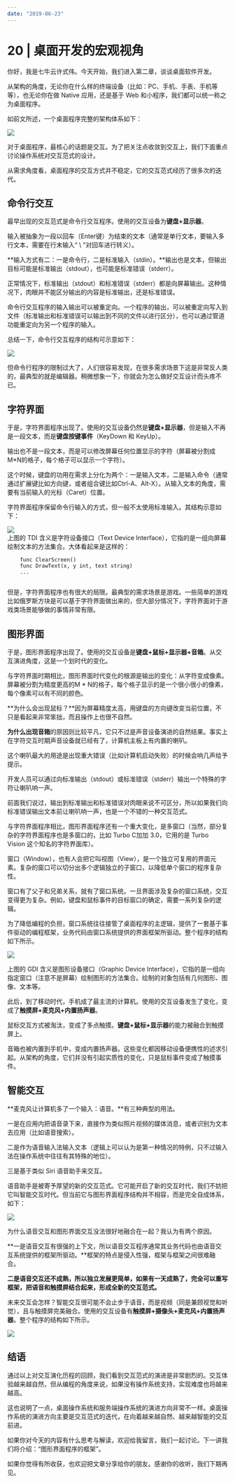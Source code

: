 ```yaml
---
date: "2019-06-23"
---  
```

      
# 20 | 桌面开发的宏观视角
你好，我是七牛云许式伟。今天开始，我们进入第二章，谈谈桌面软件开发。

从架构的角度，无论你在什么样的终端设备（比如：PC、手机、手表、手机等等），也无论你在做 Native 应用，还是基于 Web 和小程序，我们都可以统一称之为桌面程序。

如前文所述，一个桌面程序完整的架构体系如下：

![](./httpsstatic001geekbangorgresourceimage3ac73af7a4830566a5b3e1058f409422b7c7.png)

对于桌面程序，最核心的话题是交互。为了把关注点收敛到交互上，我们下面重点讨论操作系统对交互范式的设计。

从需求角度看，桌面程序的交互方式并不稳定，它的交互范式经历了很多次的迭代。

## 命令行交互

最早出现的交互范式是命令行交互程序。使用的交互设备为**键盘+显示器**。

输入被抽象为一段以回车（Enter键）为结束的文本（通常是单行文本，要输入多行文本，需要在行末输入“ \\ ”对回车进行转义）。

**输入方式有二：一是命令行，二是标准输入（stdin）。**输出也是文本，但输出目标可能是标准输出（stdout），也可能是标准错误（stderr）。

正常情况下，标准输出（stdout）和标准错误（stderr）都是向屏幕输出。这种情况下，肉眼并不能区分输出的内容是标准输出，还是标准错误。

命令行交互程序的输入输出可以被重定向。一个程序的输出，可以被重定向写入到文件（标准输出和标准错误可以输出到不同的文件以进行区分），也可以通过管道功能重定向为另一个程序的输入。

<!-- [[[read_end]]] -->

总结一下，命令行交互程序的结构可示意如下：

![](./httpsstatic001geekbangorgresourceimageca06ca658cf1f5801f9b70c966eac71acf06.png)

但命令行程序的限制过大了，人们很容易发现，在很多需求场景下这是非常反人类的，最典型的就是编辑器。稍微想象一下，你就会为怎么做好交互设计而头疼不已。

## 字符界面

于是，字符界面程序出现了。使用的交互设备仍然是**键盘+显示器**，但是输入不再是一段文本，而是**键盘按键事件**（KeyDown 和 KeyUp）。

输出也不是一段文本，而是可以修改屏幕任何位置显示的字符（屏幕被分割成M\*N的格子，每个格子可以显示一个字符）。

这个时候，键盘的功用在需求上分化为两个：一是输入文本，二是输入命令（通常通过扩展键比如方向键，或者组合键比如Ctrl-A、Alt-X）。从输入文本的角度，需要有当前输入的光标（Caret）位置。

字符界面程序保留命令行输入的方式，但一般不太使用标准输入。其结构示意如下：

![](./httpsstatic001geekbangorgresourceimage4d4a4d6ef7de18f1dc46f770e2155184204a.png)  
上图的 TDI 含义是字符设备接口（Text Device Interface），它指的是一组向屏幕绘制文本的方法集合。大体看起来是这样的：

```
    func ClearScreen()
    func DrawText(x, y int, text string)
    ...
    

```

但是，字符界面程序也有很大的局限。最典型的需求场景是游戏。一些简单的游戏比如俄罗斯方块是可以基于字符界面做出来的，但大部分情况下，字符界面对于游戏类场景能够做的事情非常有限。

## 图形界面

于是，图形界面程序出现了。使用的交互设备是**键盘+鼠标+显示器+音箱**。从交互演进角度，这是一个划时代的变化。

与字符界面时期相比，图形界面时代变化的根源是输出的变化：从字符变成像素。屏幕被分割为精度更高的M \* N的格子，每个格子显示的是一个很小很小的像素，每个像素可以有不同的颜色。

**为什么会出现鼠标？**因为屏幕精度太高，用键盘的方向键改变当前位置，不只是看起来非常笨拙，而且操作上也很不自然。

**为什么出现音箱**的原因则比较平凡，它只不过是声音设备演进的自然结果。事实上在字符交互时期声音设备就已经有了，计算机主板上有内置的喇叭。

这个喇叭最大的用途是出现重大错误（比如计算机启动失败）的时候会响几声给予提示。

开发人员可以通过向标准输出（stdout）或标准错误（stderr）输出一个特殊的字符让喇叭响一声。

前面我们说过，输出到标准输出和标准错误对肉眼来说不可区分，所以如果我们向标准错误输出文本前让喇叭响一声，也是一个不错的一种交互范式。

与字符界面程序相比，图形界面程序还有一个重大变化，是多窗口（当然，部分复杂的字符界面程序也是多窗口的，比如 Turbo C加加 3.0，它用的是 Turbo Vision 这个知名的字符界面库）。

窗口（Window），也有人会把它叫视图（View），是一个独立可复用的界面元素。复杂的窗口可以切分出多个逻辑独立的子窗口，以降低单个窗口的程序复杂性。

窗口有了父子和兄弟关系，就有了窗口系统。一旦界面涉及复杂的窗口系统，交互变得更为复杂。例如，键盘和鼠标事件的目标窗口的确定，需要一系列复杂的逻辑。

为了降低编程的负担，窗口系统往往接管了桌面程序的主逻辑，提供了一套基于事件驱动的编程框架，业务代码由窗口系统提供的界面框架所驱动。整个程序的结构如下所示。

![](./httpsstatic001geekbangorgresourceimageb8c5b8063e7ac32e854676b640c86d4628c5.png)

上图的 GDI 含义是图形设备接口（Graphic Device Interface），它指的是一组向指定窗口（注意不是屏幕）绘制图形的方法集合。绘制的对象包括有几何图形、图像、文本等。

此后，到了移动时代，手机成了最主流的计算机。使用的交互设备发生了变化，变成了**触摸屏+麦克风+内置扬声器**。

鼠标交互方式被淘汰，变成了多点触摸。**键盘+鼠标+显示器**的能力被融合到触摸屏上。

音箱也被内置到手机中，变成内置扬声器。这些变化都因移动设备便携性的述求引起。从架构的角度，它们并没有引起实质性的变化，只是鼠标事件变成了触摸事件。

## 智能交互

**麦克风让计算机多了一个输入：语音。**有三种典型的用法。

一是在应用内把语音录下来，直接作为类似照片视频的媒体消息，或者识别为文本去应用（比如语音搜索）。

二是作为语音输入法输入文本（逻辑上可以认为是第一种情况的特例，只不过输入法在操作系统中往往有其特殊的地位）。

三是基于类似 Siri 语音助手来交互。

语音助手是被寄予厚望的新的交互范式。它可能开启了新的交互时代，我们不妨把它叫智能交互时代。但当前它与图形界面程序结构并不相容，而是完全自成体系，如下：

![](./httpsstatic001geekbangorgresourceimaged278d2fcb17480e88fcc398b6f702f7ea578.jpg)

为什么语音交互和图形界面交互没法很好地融合在一起？我认为有两个原因。

**一是语音交互有很强的上下文，所以语音交互程序通常其业务代码也由语音交互系统提供的框架所驱动。**框架的特点是侵入性强，框架与框架之间很难融合。

**二是语音交互还不成熟，所以独立发展更简单，如果有一天成熟了，完全可以重写框架，把语音和触摸屏结合起来，形成全新的交互范式。**

未来交互会怎样？智能交互很可能不会止步于语音，而是视频（同是兼顾视觉和听觉），且与触摸屏完美融合。使用的交互设备有**触摸屏+摄像头+麦克风+内置扬声器**。整个程序的结构如下所示。

![](./httpsstatic001geekbangorgresourceimageb9ffb9ad3b924ecbe054325da1d4243b39ff.png)

## 结语

通过以上对交互演化历程的回顾，我们看到交互范式的演进是非常剧烈的。交互体验越来越自然，但从编程的角度来说，如果没有操作系统支持，实现难度也将越来越高。

这也说明了一点，桌面操作系统和服务端操作系统的演进方向非常不一样。桌面操作系统的演进方向主要是交互范式的迭代，在向着越来越自然、越来越智能的交互前进。

如果你对今天的内容有什么思考与解读，欢迎给我留言，我们一起讨论。下一讲我们将介绍：“图形界面程序的框架”。

如果你觉得有所收获，也欢迎把文章分享给你的朋友。感谢你的收听，我们下期再见。